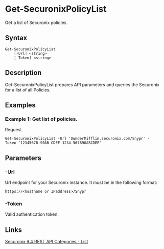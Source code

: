 # Get-SecuronixPolicyList
Get a list of Securonix policies.

## Syntax
```
Get-SecuronixPolicyList
    [-Url] <string>
    [-Token] <string>
```

## Description
Get-SecuronixPolicyList prepares API parameters and queries the Securonix for a list of all Policies.

## Examples

### Example 1: Get list of policies.
Request
```
Get-SecuronixPolicyList -Url 'DunderMifflin.securonix.com/Snypr' -Token '12345678-90AB-CDEF-1234-567890ABCDEF'
```

## Parameters

### -Url
Url endpoint for your Securonix instance.
It must be in the following format:
```
https://<hostname or IPaddress>/Snypr
```

### -Token
Valid authentication token.

## Links
[Securonix 6.4 REST API Categories - List](https://documentation.securonix.com/onlinedoc/Content/6.4%20Cloud/Content/SNYPR%206.4/6.4%20Guides/Web%20Services/6.4_REST%20API%20Categories.htm#List)